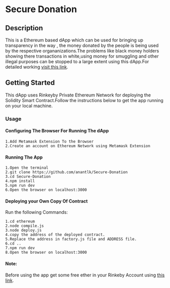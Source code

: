 # Secure Donation

## Description

This is a Ethereum based dApp which can be used for bringing up transparency in the way , the money donated by the people is being used by the respective organanizations.The problems like black money holders showing there transactions in white,using money for smuggling and other illegal purposes can be stopped to a large extent using this dApp.For detailed working [visit this link](https://dev.to/anantlk/blockcahin-based-dapp-for-donation-system-kbe).

## Getting Started

This dApp uses Rinkeyby Private Ethereum Network for deploying the Solidity Smart Contract.Follow the instructions below to get the app running on your local machine.

### Usage

#### Configuring The Browser For Running The dApp
```
1.Add Metamask Extension To the Browser
2.Create an account on Ethereum Network using Metamask Extension
```

#### Running The App

```
1.Open the terminal
2.git clone https://github.com/anantlk/Secure-Donation
3.cd Secure-Donation
4.npm install
5.npm run dev
6.Open the browser on localhost:3000
```
#### Deploying your Own Copy Of Contract

Run the following Commands:

```
1.cd ethereum
2.node compile.js
3.node deploy.js
4.copy the address of the deployed contract.
5.Replace the address in factory.js file and ADDRESS file.
6.cd ..
7.npm run dev
8.Open the browser on localhost:3000
```
#### Note:
Before using the app get some free ether in your Rinkeby Account using [this link](https://faucet.rinkeby.io/).
